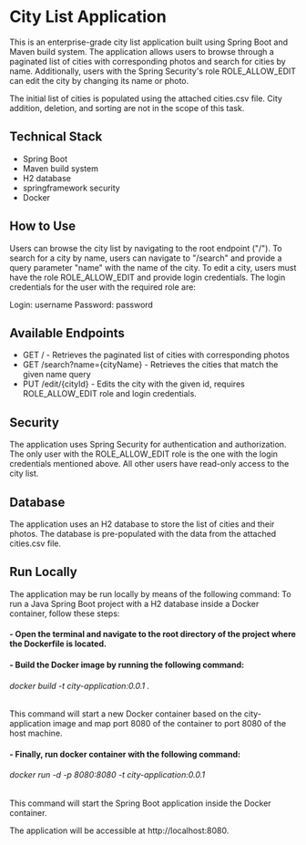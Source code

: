 # City List Application
This is an enterprise-grade city list application built using Spring Boot and Maven build system. The application allows users to browse through a paginated list of cities with corresponding photos and search for cities by name. Additionally, users with the Spring Security's role ROLE_ALLOW_EDIT can edit the city by changing its name or photo.

The initial list of cities is populated using the attached cities.csv file. City addition, deletion, and sorting are not in the scope of this task.
## Technical Stack
- Spring Boot
- Maven build system
- H2 database
- springframework security
- Docker
## How to Use
Users can browse the city list by navigating to the root endpoint ("/"). To search for a city by name, users can navigate to "/search" and provide a query parameter "name" with the name of the city.
To edit a city, users must have the role ROLE_ALLOW_EDIT and provide login credentials. The login credentials for the user with the required role are:

Login: username
Password: password

## Available Endpoints
- GET / - Retrieves the paginated list of cities with corresponding photos
- GET /search?name={cityName} - Retrieves the cities that match the given name query
- PUT /edit/{cityId} - Edits the city with the given id, requires ROLE_ALLOW_EDIT role and login credentials.
## Security
The application uses Spring Security for authentication and authorization. The only user with the ROLE_ALLOW_EDIT role is the one with the login credentials mentioned above. All other users have read-only access to the city list.
## Database
The application uses an H2 database to store the list of cities and their photos. The database is pre-populated with the data from the attached cities.csv file.
## Run Locally
The application may be run locally by means of the following command:
To run a Java Spring Boot project with a H2 database inside a Docker container, follow these steps:
####    - Open the terminal and navigate to the root directory of the project where the Dockerfile is located.
####    - Build the Docker image by running the following command:
######            docker build -t city-application:0.0.1 .
This command will start a new Docker container based on the city-application image and map port 8080 of the container to port 8080 of the host machine.
####    - Finally, run docker container with the following command:
######            docker run -d -p 8080:8080 -t city-application:0.0.1
This command will start the Spring Boot application inside the Docker container.

The application will be accessible at http://localhost:8080.
